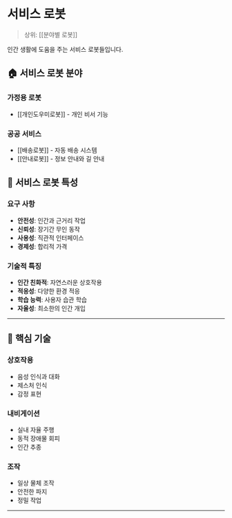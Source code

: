 # 서비스 로봇

> 상위: [[분야별 로봇]]

인간 생활에 도움을 주는 서비스 로봇들입니다.

## 🏠 서비스 로봇 분야

### 가정용 로봇
- [[개인도우미로봇]] - 개인 비서 기능

### 공공 서비스
- [[배송로봇]] - 자동 배송 시스템
- [[안내로봇]] - 정보 안내와 길 안내

## 🎯 서비스 로봇 특성

### 요구 사항
- **안전성**: 인간과 근거리 작업
- **신뢰성**: 장기간 무인 동작
- **사용성**: 직관적 인터페이스
- **경제성**: 합리적 가격

### 기술적 특징
- **인간 친화적**: 자연스러운 상호작용
- **적응성**: 다양한 환경 적응
- **학습 능력**: 사용자 습관 학습
- **자율성**: 최소한의 인간 개입

---

## 🔗 핵심 기술

### 상호작용
- 음성 인식과 대화
- 제스처 인식
- 감정 표현

### 내비게이션
- 실내 자율 주행
- 동적 장애물 회피
- 인간 추종

### 조작
- 일상 물체 조작
- 안전한 파지
- 정밀 작업

---
